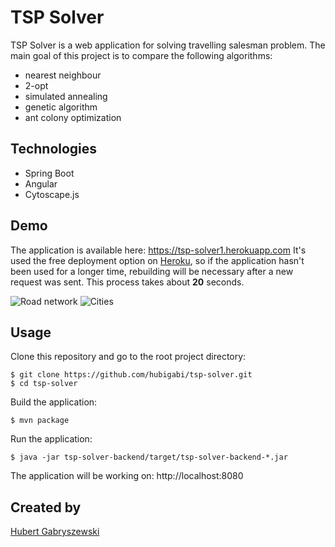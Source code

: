 # TSP Solver
TSP Solver is a web application for solving travelling salesman problem.
The main goal of this project is to compare the following algorithms:
- nearest neighbour
- 2-opt
- simulated annealing
- genetic algorithm
- ant colony optimization

## Technologies
- Spring Boot
- Angular
- Cytoscape.js

## Demo
The application is available here: https://tsp-solver1.herokuapp.com 
It's used the free deployment option on [Heroku](https://www.heroku.com), so if the application hasn't been used for a longer time, rebuilding will be necessary after a new request was sent. This process takes about **20** seconds.

![Road network](https://i.imgur.com/Bhpf10d.png)
![Cities](https://i.imgur.com/0NOrQgI.png)

## Usage
Clone this repository and go to the root project directory:
```shell
$ git clone https://github.com/hubigabi/tsp-solver.git
$ cd tsp-solver
```

Build the application:
```shell
$ mvn package
```

Run the application:
```shell
$ java -jar tsp-solver-backend/target/tsp-solver-backend-*.jar
```
The application will be working on: http://localhost:8080

## Created by
[Hubert Gabryszewski](https://github.com/hubigabi)
